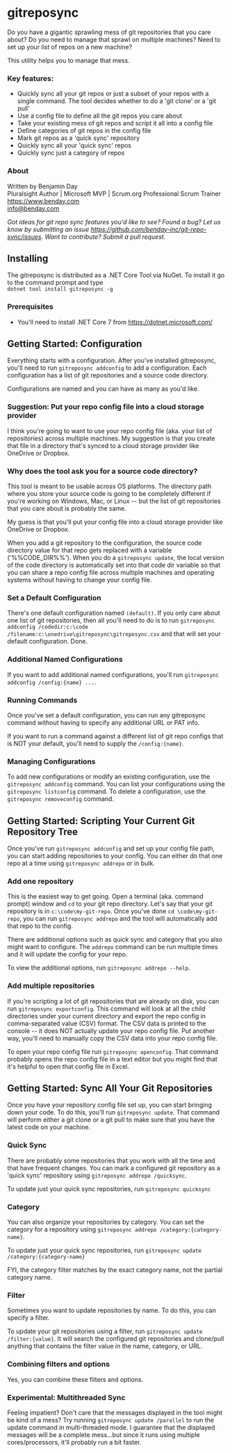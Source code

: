 # gitreposync
Do you have a gigantic sprawling mess of git repositories that you care about? 
Do you need to manage that sprawl on multiple machines? Need to set up your 
list of repos on a new machine? 

This utility helps you to manage that mess. 

### Key features:
- Quickly sync all your git repos or just a subset of your repos with a single command. The tool decides whether to do a 'git clone' or a 'git pull'
- Use a config file to define all the git repos you care about
- Take your existing mess of git repos and script it all into a config file
- Define categories of git repos in the config file
- Mark git repos as a 'quick sync' repository
- Quickly sync all your 'quick sync' repos
- Quickly sync just a category of repos

### About

Written by Benjamin Day  
Pluralsight Author | Microsoft MVP | Scrum.org Professional Scrum Trainer  
https://www.benday.com  
info@benday.com 

*Got ideas for git repo sync features you'd like to see? Found a bug? 
Let us know by submitting an issue https://github.com/benday-inc/git-repo-sync/issues*. *Want to contribute? Submit a pull request.*

## Installing
The gitreposync is distributed as a .NET Core Tool via NuGet. To install it go to the command prompt and type  
`dotnet tool install gitreposync -g`

### Prerequisites
- You'll need to install .NET Core 7 from https://dotnet.microsoft.com/

## Getting Started: Configuration
Everything starts with a configuration. After you've installed gitreposync, you'll need to 
run `gitreposync addconfig` to add a configuration. Each configuration has a list of git repositories and a source code directory. 

Configurations are named and you can have as many as you'd like.

### Suggestion: Put your repo config file into a cloud storage provider
I think you're going to want to use your repo config file (aka. your list of repositories) across multiple machines.
My suggestion is that you create that file in a directory that's synced to a cloud storage provider like OneDrive or Dropbox.

### Why does the tool ask you for a source code directory?
This tool is meant to be usable across OS platforms. The directory path where you store your source code is
going to be completely different if you're working on Windows, Mac, or Linux -- but the list of git repositories that you 
care about is probably the same.  

My guess is that you'll put your config file into a cloud storage provider like OneDrive or Dropbox.

When you add a git repository to the configuration, the source code directory value for that repo gets replaced with a 
variable ('%%CODE_DIR%%'). When you do a `gitreposync update`, the local version of the code directory is automatically set into that code dir variable so that you can share a repo config file across multiple machines and operating systems 
without having to change your config file.

### Set a Default Configuration
There's one default configuration named `(default)`. If you only care about one list of git repositories, then all you'll need to do is to run `gitreposync addconfig /codedir:c:\code /filename:c:\onedrive\gitreposync\gitreposync.csv` and that will set your default configuration. Done.

### Additional Named Configurations
If you want to add additional named configurations, you'll run `gitreposync addconfig /config:{name} ...`. 

### Running Commands
Once you've set a default configuration, you can run any gitreposync command without having to specify any additional URL or PAT info.  

If you want to run a command against a different list of git repo configs that is NOT your default, you'll need to supply the `/config:{name}`.

### Managing Configurations
To add new configurations or modify an existing configuration, use the `gitreposync addconfig` command. You can list your configurations using the `gitreposync listconfig` command. To delete a configuration, use the `gitreposync removeconfig` command.

## Getting Started: Scripting Your Current Git Repository Tree

Once you've run `gitreposync addconfig` and set up your config file path, you can start adding repositories to your config.
You can either do that one repo at a time using `gitreposync addrepo` or in bulk.

### Add one repository

This is the easiest way to get going. Open a terminal (aka. command prompt) window and `cd` to your git repo directory.
Let's say that your git repository is in `c:\code\my-git-repo`. Once you've done `cd \code\my-git-repo`, you can run
`gitreposync addrepo` and the tool will automatically add that repo to the config.

There are additional options such as quick sync and category that you also might want to configure.  The `addrepo` command
can be run multiple times and it will update the config for your repo.

To view the additional options, run `gitreposync addrepo --help`.

### Add multiple repositories

If you're scripting a lot of git repositories that are already on disk, you can run `gitreposync exportconfig`. This command 
will look at all the child directories under your current directory and export the repo config in comma-separated value (CSV)
format. The CSV data is printed to the console -- it does NOT actually update your repo config file.  Put another way, you'll
need to manually copy the CSV data into your repo config file.  

To open your repo config file run `gitreposync openconfig`. That command probably opens the repo config file in a text editor but you might find that it's helpful to open that config file in Excel.  

## Getting Started: Sync All Your Git Repositories

Once you have your repository config file set up, you can start bringing down your code. To do this, you'll run `gitreposync update`.
That command will perform either a git clone or a git pull to make sure that you have the latest code on your machine.

### Quick Sync
There are probably some repositories that you work with all the time and that have frequent changes. 
You can mark a configured git repository as a 'quick sync' repository using `gitreposync addrepo /quicksync`. 

To update just your quick sync repositories, run `gitreposync quicksync`

### Category
You can also organize your repositories by category. You can set the category for a repository using `gitreposync addrepo /category:{category-name}`. 

To update just your quick sync repositories, run `gitreposync update /category:{category-name}`

FYI, the category filter matches by the exact category name, not the partial category name.

### Filter
Sometimes you want to update repositories by name. To do this, you can specify a filter.

To update your git repositories using a filter, run `gitreposync update /filter:{value}`. It will search the configured 
git repositories and clone/pull anything that contains the filter value in the name, category, or URL.

### Combining filters and options
Yes, you can combine these filters and options.  

### Experimental: Multithreaded Sync
Feeling impatient?  Don't care that the messages displayed in the tool might be kind of a mess?  Try running `gitreposync update /parallel` 
to run the update command in multi-threaded mode.  I guarantee that the displayed messages will be a complete mess...but since it runs 
using multiple cores/processors, it'll probably run a bit faster.  